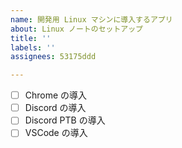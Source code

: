 ```yaml
---
name: 開発用 Linux マシンに導入するアプリ
about: Linux ノートのセットアップ
title: ''
labels: ''
assignees: 53175ddd

---
```


- [ ] Chrome の導入
- [ ] Discord の導入
- [ ] Discord PTB の導入
- [ ] VSCode の導入
